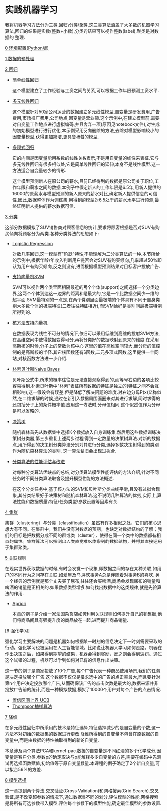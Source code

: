# 实践机器学习

我将机器学习方法分为三类,回归\分类\聚类,这三类算法涵盖了大多数的机器学习算法,回归的结果是实数(整数+小数),分类的结果可以视作整数(label),聚类是对数据的 整理.

[0 环境配置(Python版)](https://github.com/hanxinle/practical_machine_learning/tree/master/0_get_start)

[1 数据的预处理](https://github.com/hanxinle/practical_machine_learning/tree/master/1_data_processing)

[2 回归](https://github.com/hanxinle/practical_machine_learning/tree/master/2_Regression)

* [简单线性回归](https://github.com/hanxinle/practical_machine_learning/tree/master/2_Regression/Simple%20Linear%20Regression)

  这个模型建立了工作经验与工资之间的关系,可以根据工作年限预测工资水平.

* [多元线性回归](https://github.com/hanxinle/practical_machine_learning/tree/master/2_Regression/Multiple%20Linear%20Regression)

  这个模型针对50家公司运营的数据建立多元线性模型,自变量是研发费用,广告费用,市场推广费用,公司地点,因变量是营业额.这个示例中,在建立模型前,需要对自变量工作地点进行虚拟编码,并且舍弃一项(原因见notebook文件),对生成的初始模型进行进行优化,本示例采用反向删除的方法,去除对模型影响较小的因变量模型,获得更加简洁,更具鲁棒性的模型.

* [多项式回归](https://github.com/hanxinle/practical_machine_learning/tree/master/2_Regression/Polynomial%20Regression)

  它的内涵是因变量能用系数的线性关系表示,不是用自变量的线性来表征.它与多元线性回归有很多相似处,它是简单线性回归的延伸,本身不是线性模型.这一方法适合自变量较少的情形.

  这个模型预测新人在原公司的薪水,目前已经得到的数据是原公司关于职位,工作年限和薪水之间的数据,本例子中假定新人的工作年限是6.5年,用新人提供的16000的原薪水与模型预测的新人原来的薪水对比,确定新人提供信息的可信性.因此,数据整体作为训练集,用得到的模型对6.5处于的薪水水平进行预测,最终证明新人提供的薪水数据可信.

[3 分类](https://github.com/hanxinle/practical_machine_learning/tree/master/3_Classification)
  
   这部分数据模拟了SUV销售商对顾客信息的统计,要求将顾客根据是否对SUV有购买倾向将顾客分为两类.各种分类算法的思想如下:
  
* [Logistic Regression](https://github.com/hanxinle/practical_machine_learning/tree/master/3_Classification/Logistic_Regression)
  
  对数几率回归,这一模型有"阶跃"特性,不能理解为二分类算法的一种.本节所给的示例中,根据年龄\年收入判断用户是否会对SUV有购买倾向,几率超过50%即认为用户有购买倾向,反之则没有,进而根据模型预测结果对目标客户投放广告.
  
* [支持向量机SVM](https://github.com/hanxinle/practical_machine_learning/tree/master/3_Classification/%20Support%20Vector%20Machine%20(SVM))
  
  SVM可以视作两个类里面相隔最近的两个个体(support)之间选择一个分类边界,这两个个体到达这一边界的距离和是最大的,它是一个比数据空间少一维的超平面.SVM最特别的一点是,在两个类别里面最极端的个体具有不同于自身类别大多数个体的极端特征(二者往往特征相近),而SVM恰好是类别间最极端特例所得到的.

* [核方法支持向量机](https://github.com/hanxinle/practical_machine_learning/tree/master/3_Classification/Kernel%20SVM)

  在数据表现为线性不可分的情况下,依旧可以采用低维到高维的投射SVM方法,在高维空间中使得数据变得可分,再将分类好的数据映射到原来的维度.在采用高斯核的时候,分子上的常数为核中心,这里的值在高维空间较大,而分母的值控制的是高斯核的半径.其它核函数还有S函数,二元多项式函数,这里提供一个网站,对核函数方法进一步介绍.
  
* [朴素贝叶斯Naive Bayes](https://github.com/hanxinle/practical_machine_learning/tree/master/3_Classification/Naive%20Bayes)

  贝叶斯公式中,所求的概率往往是无法直接观察得到的,而等号右边的各项比较容易得到.朴素贝叶斯中"朴素"表征所有数据的特征是独立的(特征之间不会互相影响),这一假设会有误差,但是降低了解决问题的难度.对右边分母P(x)又称似然,在二维求解的时候,通过在新引入数据周围画圈来对其进行求解,同时求得的还包括分子上的条件概率值.应用这一方法时,分母值相同,这个似然值作为分母是可以省略的.
  
* [决策树](https://github.com/hanxinle/practical_machine_learning/tree/master/3_Classification/%20Decision%20Tree%20Classification)
  
  随机森林首先从数据集中选择K个数据放入自身训练集,然后用这些数据训练决策树分类器,第三步重复上述两步过程,得到一定数量的决策树算法.对新的数据点,用所得到的决策树分类算法分别对其进行分类,选择多数决策树得到的类别作为随机森林算法的类别. 这一算法依旧会出现过拟合.
  
* [分类算法的性能评估与改进](https://github.com/hanxinle/practical_machine_learning/blob/master/3_Classification/Evaluating%20Classification%20Models%20Performance.md)

  对每种分类算法优缺点的总结,对分类算法模型性能评估的方法介绍,针对不同任务时不同分类算法取舍及提升模型性能的方法概述.

  在这个分类任务中,基于核方法的SVM和贝叶斯分类曲线平滑,且没有过拟合现象,其分类结果好于决策树和随机森林算法.这不说明几种算法的优劣,实际上,算法性能和数据质量\特征\任务类型\参数设置等因素有关.

[4 集群](https://github.com/hanxinle/practical_machine_learning/blob/master/4_Clustering/README.md)

  集群（clustering）与分类（classification）虽然有许多相似之处，它们的核心思想大有不同。在集群中，我们并没有对数据的预期，也缺乏对数据结构的了解；我们的目标是把数据分成不同的群或类（cluster），使得在同一个类中的数据都有相似的属性。集群算法可以探测出人类直觉难以体察到的数据结构，并将其直接运用于集群聚类。

[5 关联规则](https://github.com/hanxinle/practical_machine_learning/tree/master/5_Apriori)

  在现实世界获取数据的时候,有时会发觉一个现象,即数据之间的存在某种关联,如用户的不同行为之间存在关联,如爱屋及乌,喜欢事务A总是伴随着对事务B的喜欢.
另一个经典的示例就是那个丈夫买了尿布,往往还会买啤酒,商场会发现尿布的销量和啤酒的销量是正相关的.如果数据类型增多,如何找出数据中的这类规律,就是先验算法的作用.

* [Apriori](https://github.com/hanxinle/practical_machine_learning/tree/master/5_Apriori)
  
  本章的例子是介绍一家法国杂货店如何利用关联规则如何提升自己的销售额,他们将商品间具有强提升度的商品放在一起,进而提升商品销量.

[6 强化学习]

   强化学习主要解决的问题是机器如何根据某一时刻的信息决定下一时刻需要采取的行动。强化学习也被运用在人工智能领域，比如说让机器人学习如何走路。机器在作出决策之后，如果得到期望的结果，机器会得到奖励，反之则会得到惩罚。通过这个试错的过程，机器可以学到如何对已有的信息作出决策。

  这一节的例子是商家投放了10个广告,每个广告代表一种商品使用场景,我们的任务是决定投放哪个广告.这个数据不仅仅是要求选中的广告的点击率最大,而且要针对第n个用户决定投放哪个广告,从而确保该广告的点击次数是最大的,数据来源并非投放广告前的统计,而是一种模拟数据,模拟了10000个用户对每个广告的点击情况.
  
* [置信区间上界 UCB](https://github.com/hanxinle/practical_machine_learning/tree/master/6_Reinforcement%20Learning/UCB)
* [Thompson抽样算法](https://github.com/hanxinle/practical_machine_learning/tree/master/6_Reinforcement%20Learning/Thompson_Sampling)
  
[7 降维](https://github.com/hanxinle/practical_machine_learning/tree/master/7_Dimensionality%20Reduction)

  在多元线性回归中所采用的技术是特征选择,特征选择减少的是自变量的个数,这一方法不对初始的数据集的数据进行更改.降维所得到的自变量不包含在原数据的自变量中,而是由数据的特性抽取得到的新的自变量.
  
  本章涉及两个算法PCA和kernel-pac.数据的自变量是不同红酒的多个化学成分,因变量是客户分类.参数p的确定取决与p能解释多少自变量的方差,需要在编码中先测试再选择函数赋值,初始值等于原自变量数量.本课程的例子确定了2个新自变量,可以拟合56%的方差.
  
[8 模型选择](https://github.com/hanxinle/practical_machine_learning/tree/master/8_Model%20Selection)

  这一章提到两个算法,交叉验证(Cross Validation)和网格搜索(Grid Search).交叉验证,是不改变超参数的情况下,通过数据集不同的划分,评估模型的性能.网格搜索是将所有可选参数带入模型,评估每个参数下的模型性能,确定最佳模型的参数设置.

  
